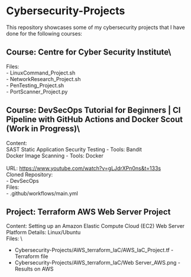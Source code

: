# Cybersecurity-Projects
This repository showcases some of my cybersecurity projects that I have done for the following courses:

## Course: Centre for Cyber Security Institute\
  Files:\
    - LinuxCommand_Project.sh\
    - NetworkResearch_Project.sh\
    - PenTesting_Project.sh\
    - PortScanner_Project.py
    
## Course: DevSecOps Tutorial for Beginners | **CI Pipeline with GitHub Actions** and Docker Scout (Work in Progress)\
Content: \
SAST Static Application Security Testing - Tools: Bandit\
Docker Image Scanning - Tools: Docker\
\
URL: https://www.youtube.com/watch?v=gLJdrXPn0ns&t=133s \
  Cloned Repository: \
    - DevSecOps\
  Files: \
    - .github/workflows/main.yml

## Project: Terraform AWS Web Server Project
Content:
Setting up an Amazon Elastic Compute Cloud (EC2) Web Server\
Platform Details: Linux/Ubuntu\
Files: \
  - Cybersecurity-Projects/AWS_terraform_IaC/AWS_IaC_Project.tf - Terraform file
  - Cybersecurity-Projects/AWS_terraform_IaC/Web Server_AWS.png - Results on AWS


